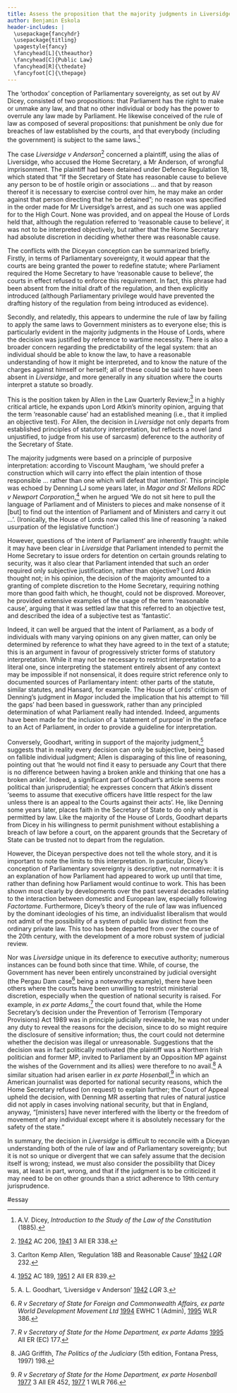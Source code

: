 ```yaml
---
title: Assess the proposition that the majority judgments in Liversidge v Anderson were wholly subversive of the principles both of the rule of law and the sovereignty of Parliament as Dicey would have understood them
author: Benjamin Eskola
header-includes: |
  \usepackage{fancyhdr}
  \usepackage{titling}
  \pagestyle{fancy}
  \fancyhead[L]{\theauthor}
  \fancyhead[C]{Public Law}
  \fancyhead[R]{\thedate}
  \fancyfoot[C]{\thepage}
---
```


The ‘orthodox’ conception of Parliamentary sovereignty, as set out by AV Dicey, consisted of two propositions: that Parliament has the right to make or unmake any law, and that no other individual or body has the power to overrule any law made by Parliament. He likewise conceived of the rule of law as composed of several propositions: that punishment be only due for breaches of law established by the courts, and that everybody (including the government) is subject to the same laws.[^1]

The case _Liversidge v Anderson_[^2] concerned a plaintiff, using the alias of Liversidge, who accused the Home Secretary, a Mr Anderson, of wrongful imprisonment. The plaintiff had been detained under Defence Regulation 18, which stated that “If the Secretary of State has reasonable cause to believe any person to be of hostile origin or associations … and that by reason thereof it is necessary to exercise control over him, he may make an order against that person directing that he be detained”; no reason was specified in the order made for Mr Liversidge’s arrest, and as such one was applied for to the High Court. None was provided, and on appeal the House of Lords held that, although the regulation referred to ‘reasonable cause to believe’, it was not to be interpreted objectively, but rather that the Home Secretary had absolute discretion in deciding whether there was reasonable cause.

The conflicts with the Diceyan conception can be summarized briefly. Firstly, in terms of Parliamentary sovereignty, it would appear that the courts are being granted the power to redefine statute; where Parliament required the Home Secretary to have ‘reasonable cause to believe’, the courts in effect refused to enforce this requirement. In fact, this phrase had been absent from the initial draft of the regulation, and then explicitly introduced (although Parliamentary privilege would have prevented the drafting history of the regulation from being introduced as evidence).

Secondly, and relatedly, this appears to undermine the rule of law by failing to apply the same laws to Government ministers as to everyone else; this is particularly evident in the majority judgments in the House of Lords, where the decision was justified by reference to wartime necessity. There is also a broader concern regarding the predictability of the legal system: that an individual should be able to know the law, to have a reasonable understanding of how it might be interpreted, and to know the nature of the charges against himself or herself; all of these could be said to have been absent in _Liversidge_, and more generally in any situation where the courts interpret a statute so broadly.

This is the position taken by Allen in the Law Quarterly Review;[^3] in a highly critical article, he expands upon Lord Atkin’s minority opinion, arguing that the term ‘reasonable cause’ had an established meaning (i.e., that it implied an objective test). For Allen, the decision in _Liversidge_ not only departs from established principles of statutory interpretation, but reflects a novel (and unjustified, to judge from his use of sarcasm) deference to the authority of the Secretary of State.

The majority judgments were based on a principle of purposive interpretation: according to Viscount Maugham, ‘we should prefer a construction which will carry into effect the plain intention of those responsible … rather than one which will defeat that intention’. This principle was echoed by Denning LJ some years later, in _Magor and St Mellons RDC v Newport Corporation_,[^4] when he argued ‘We do not sit here to pull the language of Parliament and of Ministers to pieces and make nonsense of it [but] to find out the intention of Parliament and of Ministers and carry it out …’. (Ironically, the House of Lords now called this line of reasoning ‘a naked usurpation of the legislative function’.)

However, questions of ‘the intent of Parliament’ are inherently fraught: while it may have been clear in _Liversidge_ that Parliament intended to permit the Home Secretary to issue orders for detention on certain grounds relating to security, was it also clear that Parliament intended that such an order required only subjective justification, rather than objective? Lord Atkin thought not; in his opinion, the decision of the majority amounted to a granting of complete discretion to the Home Secretary, requiring nothing more than good faith which, he thought, could not be disproved. Moreover, he provided extensive examples of the usage of the term ‘reasonable cause’, arguing that it was settled law that this referred to an objective test, and described the idea of a subjective test as ‘fantastic’.

Indeed, it can well be argued that the intent of Parliament, as a body of individuals with many varying opinions on any given matter, can only be determined by reference to what they have agreed to in the text of a statute; this is an argument in favour of progressively stricter forms of statutory interpretation. While it may not be necessary to restrict interpretation to a literal one, since interpreting the statement entirely absent of any context may be impossible if not nonsensical, it does require strict reference only to documented sources of Parliamentary intent: other parts of the statute, similar statutes, and Hansard, for example. The House of Lords’ criticism of Denning’s judgment in _Magor_ included the implication that his attempt to ‘fill the gaps’ had been based in guesswork, rather than any principled determination of what Parliament really had intended. Indeed, arguments have been made for the inclusion of a ‘statement of purpose’ in the preface to an Act of Parliament, in order to provide a guideline for interpretation.

Conversely, Goodhart, writing in support of the majority judgment,[^5] suggests that in reality every decision can only be subjective, being based on fallible individual judgment; Allen is disparaging of this line of reasoning, pointing out that ‘he would not find it easy to persuade any Court that there is no difference between having a broken ankle and thinking that one has a broken ankle’. Indeed, a significant part of Goodhart’s article seems more political than jurisprudential; he expresses concern that Atkin’s dissent ‘seems to assume that executive officers have little respect for the law unless there is an appeal to the Courts against their acts’. He, like Denning some years later, places faith in the Secretary of State to do only what is permitted by law. Like the majority of the House of Lords, Goodhart departs from Dicey in his willingness to permit punishment without establishing a breach of law before a court, on the apparent grounds that the Secretary of State can be trusted not to depart from the regulation.

However, the Diceyan perspective does not tell the whole story, and it is important to note the limits to this interpretation. In particular, Dicey’s conception of Parliamentary sovereignty is descriptive, not normative: it is an explanation of how Parliament had appeared to work up until that time, rather than defining how Parliament would continue to work. This has been shown most clearly by developments over the past several decades relating to the interaction between domestic and European law, especially following _Factortame_. Furthermore, Dicey’s theory of the rule of law was influenced by the dominant ideologies of his time, an individualist liberalism that would not admit of the possibility of a system of public law distinct from the ordinary private law. This too has been departed from over the course of the 20th century, with the development of a more robust system of judicial review.

Nor was _Liversidge_ unique in its deference to executive authority; numerous instances can be found both since that time. While, of course, the Government has never been entirely unconstrained by judicial oversight (the Pergau Dam case[^6] being a noteworthy example), there have been others where the courts have been unwilling to restrict ministerial discretion, especially when the question of national security is raised. For example, in _ex parte Adams_,[^7] the court found that, while the Home Secretary’s decision under the Prevention of Terrorism (Temporary Provisions) Act 1989 was in principle judicially reviewable, he was not under any duty to reveal the reasons for the decision, since to do so might require the disclosure of sensitive information; thus, the court could not determine whether the decision was illegal or unreasonable. Suggestions that the decision was in fact politically motivated (the plaintiff was a Northern Irish politician and former MP, invited to Parliament by an Opposition MP against the wishes of the Government and its allies) were therefore to no avail.[^8] A similar situation had arisen earlier in _ex parte Hosenball_,[^9] in which an American journalist was deported for national security reasons, which the Home Secretary refused (on request) to explain further; the Court of Appeal upheld the decision, with Denning MR asserting that rules of natural justice did not apply in cases involving national security, but that in England, anyway, “[ministers] have never interfered with the liberty or the freedom of movement of any individual except where it is absolutely necessary for the safety of the state.”

In summary, the decision in _Liversidge_ is difficult to reconcile with a Diceyan understanding both of the rule of law and of Parliamentary sovereignty; but it is not so unique or divergent that we can safely assume that the decision itself is wrong; instead, we must also consider the possibility that Dicey was, at least in part, wrong, and that if the judgment is to be criticized it may need to be on other grounds than a strict adherence to 19th century jurisprudence.

[^1]: A.V. Dicey, *Introduction to the Study of the Law of the Constitution* (1885).
[^2]: [1942]() AC 206, [1941]() 3 All ER 338.
[^3]: Carlton Kemp Allen, ‘Regulation 18B and Reasonable Cause’ [1942]() _LQR_ 232.
[^4]: [1952]() AC 189, [1951]() 2 All ER 839.
[^5]: A. L. Goodhart, ‘Liversidge v Anderson’ [1942]() _LQR_ 3.
[^6]: _R v Secretary of State for Foreign and Commonwealth Affairs, ex parte World Development Movement Ltd_ [1994]() EWHC 1 (Admin), [1995]() WLR 386.
[^7]: _R v Secretary of State for the Home Department, ex parte Adams_ [1995]() All ER (EC) 177.
[^8]: JAG Griffith, _The Politics of the Judiciary_ (5th edition, Fontana Press, 1997) 198.
[^9]: _R v Secretary of State for the Home Department, ex parte Hosenball_ [1977]() 3 All ER 452, [1977]() 1 WLR 766.

#essay
